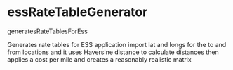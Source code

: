 # essRateTableGenerator
generatesRateTablesForEss


Generates rate tables for ESS application
import lat and longs for the to and from locations and 
it uses Haversine distance to calculate distances
then applies a cost per mile 
and creates a reasonably realistic matrix
